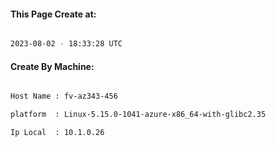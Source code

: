 
   
#### This Page Create at:

```bash

2023-08-02 - 18:33:28 UTC

```

#### Create By Machine:

```bash

Host Name : fv-az343-456

platform  : Linux-5.15.0-1041-azure-x86_64-with-glibc2.35

Ip Local  : 10.1.0.26

```

